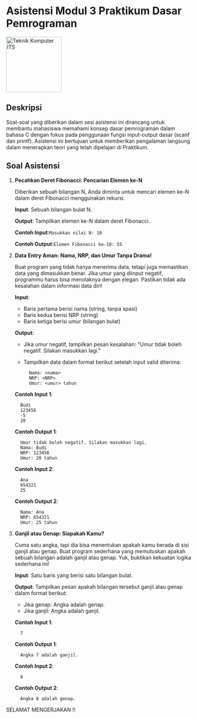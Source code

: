 # Asistensi Modul 3 Praktikum Dasar Pemrograman

<img src="https://www.its.ac.id/komputer/wp-content/uploads/sites/28/2018/03/image10.png" alt="Teknik Komputer ITS" width="150" height="150">

## Deskripsi

Soal-soal yang diberikan dalam sesi asistensi ini dirancang untuk membantu mahasiswa memahami konsep dasar pemrograman dalam bahasa C dengan fokus pada penggunaan fungsi input-output dasar (scanf dan printf). Asistensi ini bertujuan untuk memberikan pengalaman langsung dalam menerapkan teori yang telah dipelajari di Praktikum.

## Soal Asistensi

1. **Pecahkan Deret Fibonacci: Pencarian Elemen ke-N**

   Diberikan sebuah bilangan N, Anda diminta untuk mencari elemen ke-N dalam deret Fibonacci menggunakan rekursi.
   
      __Input__: Sebuah bilangan bulat N.

      __Output__: Tampilkan elemen ke-N dalam deret Fibonacci.

   __Contoh Input__:`Masukkan nilai N: 10`

   __Contoh Output__:`Elemen Fibonacci ke-10: 55`


2. **Data Entry Aman: Nama, NRP, dan Umur Tanpa Drama!**

   Buat program yang tidak hanya menerima data, tetapi juga memastikan data yang dimasukkan benar. Jika umur yang diinput negatif, programmu harus bisa menolaknya dengan elegan. Pastikan tidak ada kesalahan dalam informasi data diri!

   __Input__:
   
      - Baris pertama berisi nama (string, tanpa spasi)
      - Baris kedua berisi NRP (string)
      - Baris ketiga berisi umur (bilangan bulat)

     __Output__:

      - Jika umur negatif, tampilkan pesan kesalahan: "Umur tidak boleh negatif. Silakan masukkan lagi."
      - Tampilkan data dalam format berikut setelah input valid diterima:
  
              Nama: <nama>
              NRP: <NRP>
              Umur: <umur> tahun

      __Contoh Input 1__:

         Budi
         123456
         -5
         20

      __Contoh Output 1__:

         Umur tidak boleh negatif. Silakan masukkan lagi.
         Nama: Budi
         NRP: 123456
         Umur: 20 tahun


      __Contoh Input 2__:

         Ana
         654321
         25


      __Contoh Output 2__:

         Nama: Ana
         NRP: 654321
         Umur: 25 tahun

4. **Ganjil atau Genap: Siapakah Kamu?**

   Cuma satu angka, tapi dia bisa menentukan apakah kamu berada di sisi ganjil atau genap. Buat program sederhana yang memutuskan apakah sebuah bilangan adalah ganjil atau genap. Yuk, buktikan kekuatan logika sederhana ini!

   __Input__: Satu baris yang berisi satu bilangan bulat.

   __Output__: Tampilkan pesan apakah bilangan tersebut ganjil atau genap dalam format berikut:
      
      - Jika genap: Angka <angka> adalah genap.
      - Jika ganjil: Angka <angka> adalah ganjil.
  
      __Contoh Input 1__:

         7

      __Contoh Output 1__:

         Angka 7 adalah ganjil.

      __Contoh Input 2__:

         8

      __Contoh Output 2__:

         Angka 8 adalah genap.


SELAMAT MENGERJAKAN !!
   
